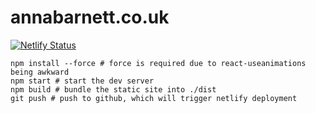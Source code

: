 # annabarnett.co.uk

[![Netlify Status](https://api.netlify.com/api/v1/badges/f32616d0-afbc-40a1-a8e8-605a453834c6/deploy-status)](https://app.netlify.com/sites/sparkly-croissant-81ff62/deploys)

```
npm install --force # force is required due to react-useanimations being awkward
npm start # start the dev server
npm build # bundle the static site into ./dist
git push # push to github, which will trigger netlify deployment
```
